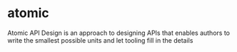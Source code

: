 # atomic
Atomic API Design is an approach to designing APIs that enables authors to write the smallest possible units and let tooling fill in the details

